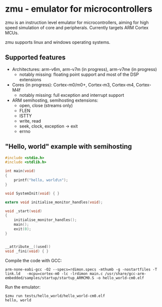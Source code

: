 # zmu - emulator for microcontrollers

zmu is an instruction level emulator for microcontrollers, aiming for high speed simulation of core and peripherals. Currently targets ARM Cortex MCUs.

zmu supports linux and windows operating systems.

## Supported features
- Architectures: arm-v6m, arm-v7m (in progress), arm-v7me (in progress)
    - notably missing: floating point support and most of the DSP extensions
- Cores (in progress): Cortex-m0/m0+, Cortex-m3, Cortex-m4, Cortex-M4f
    - notably missing: full exception and interrupt support
- ARM semihosting, semihosting extensions:
    - open, close (streams only)
    - FLEN 
    - ISTTY
    - write, read
    - seek, clock, exception -> exit
    - errno



## "Hello, world" example with semihosting

```c
#include <stdio.h>
#include <stdlib.h>

int main(void)
{
    printf("hello, world\n");
}

void SystemInit(void) { }

extern void initialise_monitor_handles(void);

void _start(void)
{
    initialise_monitor_handles();
    main();
    exit(0);
}


__attribute__((used))
void _fini(void) { }
```

Compile the code with GCC:
```
arm-none-eabi-gcc -O2 --specs=rdimon.specs -mthumb -g -nostartfiles -T link.ld   -mcpu=cortex-m0 -lc -lrdimon main.c /usr/share/gcc-arm-embedded/samples/startup/startup_ARMCM0.S -o hello_world-cm0.elf
```

Run the emulator:
```
$zmu run tests/hello_world/hello_world-cm0.elf
hello, world
```
